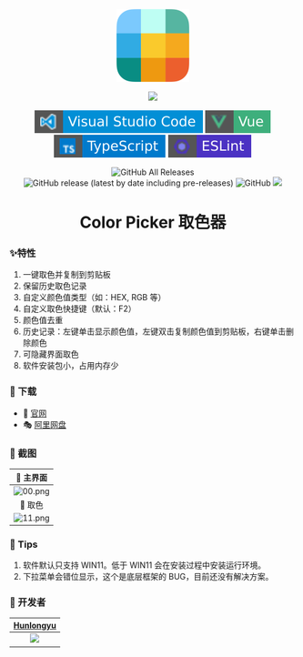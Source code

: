 <p align="center">
	<img width="128" src="/src-tauri/icons/128x128.png" >
</p>
<p align="center">
	<img src="https://forthebadge.com/images/badges/built-with-love.svg">
<p>
<p align="center">
<img src="https://github.com/aleen42/badges/raw/master/src/visual_studio_code_flat_square.svg?sanitize=true">
<img src="https://github.com/aleen42/badges/raw/master/src/vue_flat_square.svg?sanitize=true">
<img src="https://github.com/aleen42/badges/raw/master/src/typescript_flat_square.svg?sanitize=true">
<img src="https://github.com/aleen42/badges/raw/master/src/eslint_flat_square.svg?sanitize=true">
</p>
<p align="center">
<img alt="GitHub All Releases" src="https://img.shields.io/github/downloads/Hunlongyu/color-picker/total?style=for-the-badge">
<img alt="GitHub release (latest by date including pre-releases)" src="https://img.shields.io/github/v/release/Hunlongyu/color-picker?include_prereleases&style=for-the-badge">
<img alt="GitHub" src="https://img.shields.io/github/license/Hunlongyu/color-picker?style=for-the-badge">
<img src="https://img.shields.io/github/workflow/status/Hunlongyu/color-picker/release-build?style=for-the-badge">
<p>

<h1 align="center">Color Picker 取色器</h1>

### ✨特性
1. 一键取色并复制到剪贴板
2. 保留历史取色记录
3. 自定义颜色值类型（如：HEX, RGB 等）
4. 自定义取色快捷键（默认：F2）
5. 颜色值去重
6. 历史记录：左键单击显示颜色值，左键双击复制颜色值到剪贴板，右键单击删除颜色
7. 可隐藏界面取色
8. 软件安装包小，占用内存少


### 🌴 下载

- 🎃 [官网](https://github.com/Hunlongyu/color-picker/releases)
- 🎭 [阿里网盘](https://alywp.net/29Uocq)

### 🎨 截图

|                          🥼 主界面                          |
| :----------------------------------------------------------: |
|    ![00.png](https://i.loli.net/2021/11/11/TshuoCgZKeS6J1b.png)    |
|                            🧥 取色                            |
|    ![11.png](https://i.loli.net/2021/11/11/KNLAckDPUz8u2G7.png)    |
### 👀 Tips
1. 软件默认只支持 WIN11。低于 WIN11 会在安装过程中安装运行环境。
2. 下拉菜单会错位显示，这个是底层框架的 BUG，目前还没有解决方案。

### 🍭 开发者

|          [Hunlongyu](https://github.com/Hunlongyu)        |
| :----------------------------------------------------------: |
| <img width="120" src="https://avatars2.githubusercontent.com/u/15273630?s=460&u=48cf3299e2a842c0252233d8be42ef4c5d792138&v=4"/> |
